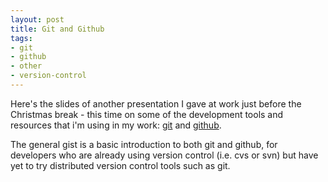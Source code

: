 ```yaml
---
layout: post
title: Git and Github
tags:
- git
- github
- other
- version-control
---
```


Here's the slides of another presentation I gave at work just before the Christmas break - this
time on some of the development tools and resources that i'm using in my work:
[git](http://git-scm.com/) and [github](http://github.com/).

The general gist is a basic introduction to both git and github, for developers who are already
using version control (i.e. cvs or svn) but have yet to try distributed version control tools
such as git.

<div style="text-align:center;" id="__ss_2722740">
  <object style="margin:0px" width="425" height="355">
    <param name="movie" value="http://static.slidesharecdn.com/swf/ssplayer2.swf?doc=git-intro-091215075529-phpapp01&stripped_title=git-and-github" />
    <param name="allowFullScreen" value="true"/>
    <param name="allowScriptAccess" value="always"/>
    <embed
      src="http://static.slidesharecdn.com/swf/ssplayer2.swf?doc=git-intro-091215075529-phpapp01&stripped_title=git-and-github"
      type="application/x-shockwave-flash"
      allowscriptaccess="always"
      allowfullscreen="true"
      width="425" height="355">
    </embed>
  </object>
</div>
